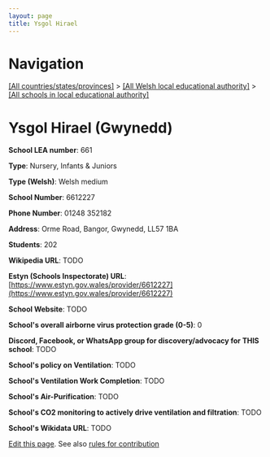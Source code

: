 ```yaml
---
layout: page
title: Ysgol Hirael
---
```

# Navigation

[[All countries/states/provinces]](../../..) > [[All Welsh local educational authority]](../..) > [[All schools in local educational authority]](..)

# Ysgol Hirael (Gwynedd)

**School LEA number**: 661

**Type**: Nursery, Infants & Juniors

**Type (Welsh)**: Welsh medium

**School Number**: 6612227

**Phone Number**: 01248 352182

**Address**: Orme Road, Bangor, Gwynedd, LL57 1BA

**Students**: 202

**Wikipedia URL**: TODO

**Estyn (Schools Inspectorate) URL**: [https://www.estyn.gov.wales/provider/6612227](https://www.estyn.gov.wales/provider/6612227)

**School Website**: TODO

**School's overall airborne virus protection grade (0-5)**: 0

**Discord, Facebook, or WhatsApp group for discovery/advocacy for THIS school**: TODO

**School's policy on Ventilation**: TODO

**School's Ventilation Work Completion**: TODO

**School's Air-Purification**: TODO

**School's CO2 monitoring to actively drive ventilation and filtration**: TODO

**School's Wikidata URL**: TODO




[Edit this page](https://github.com/VentilationProject/Wales/edit/prif/./Gwynedd/Ysgol_Hirael.md). See also [rules for contribution](../../../contribution-rules/)